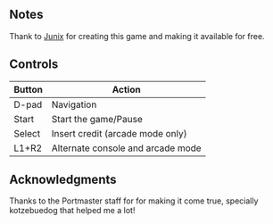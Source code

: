 ## Notes

Thank to [Junix](https://silvercatstudios.com/) for creating this game and making it available for free.

## Controls

| Button | Action |
|--|--| 
|D-pad|Navigation|
|Start|Start the game/Pause|
|Select|Insert credit (arcade mode only)|
|L1+R2|Alternate console and arcade mode|

## Acknowledgments

Thanks to the Portmaster staff for for making it come true, specially kotzebuedog that helped me a lot!
